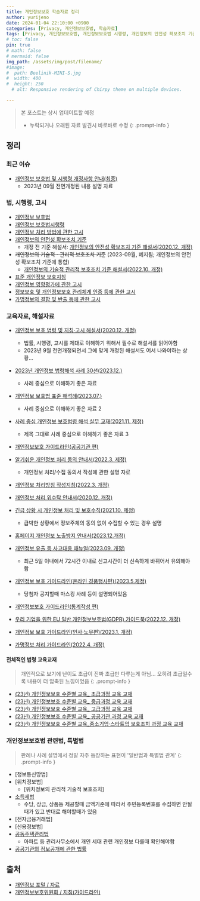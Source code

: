 ```yaml
---
title: 개인정보보호 학습자료 정리
author: yurijeno
date: 2024-01-04 22:10:00 +0900
categories: [Privacy, 개인정보보호법, 학습자료]
tags: [Privacy, 개인정보보호법, 개인정보보호법 시행령, 개인정보의 안전성 확보조치 기준]
# toc: false
pin: true
# math: false
# mermaid: false
img_path: /assets/img/post/filename/
#image:
#  path: Beelinik-MINI-S.jpg
#  width: 400
#  height: 250
  # alt: Responsive rendering of Chirpy theme on multiple devices.

---
```



> 본 포스트는 상시 업데이트할 예정
> - 누락되거나 오래된 자료 발견시 바로바로 수정
{: .prompt-info }


## 정리

### 최근 이슈
- [개인정보 보호법 및 시행령 개정사항 안내(최종)](https://www.privacy.go.kr/front/bbs/bbsView.do?bbsNo=BBSMSTR_000000000049&bbscttNo=20635)
  - 2023년 09월 전면개정된 내용 설명 자료

### 법, 시행령, 고시
- [개인정보 보호법](https://www.law.go.kr/법령/개인정보%20보호법)
- [개인정보 보호법시행령](https://www.law.go.kr/법령/개인정보%20보호법%20시행령)
- [개인정보 처리 방법에 관한 고시](https://www.law.go.kr/행정규칙/개인정보처리방법에관한고시)
- [개인정보의 안전성 확보조치 기준](https://www.law.go.kr/행정규칙/개인정보의안전성확보조치기준)
  - 개정 전 기준 해설서: [개인정보의 안전성 확보조치 기준 해설서(2020.12. 개정)](https://www.privacy.go.kr/front/bbs/bbsView.do?bbsNo=BBSMSTR_000000000049&bbscttNo=11716)
- ~~개인정보의 기술적ㆍ관리적 보호조치 기준~~ (2023-09월, 폐지됨; 개인정보의 안전성 확보조치 기준에 통합)
  - [개인정보의 기술적 관리적 보호조치 기준 해설서(2022.10. 개정)](https://www.privacy.go.kr/front/bbs/bbsView.do?bbsNo=BBSMSTR_000000000049&bbscttNo=14082)
- [표준 개인정보 보호지침](https://www.law.go.kr/행정규칙/(개인정보보호위원회)표준개인정보보호지침)
- [개인정보 영향평가에 관한 고시](https://www.law.go.kr/행정규칙/개인정보영향평가에관한고시/(2023-10,20231016))
- [정보보호 및 개인정보보호 관리체계 인증 등에 관한 고시](https://www.law.go.kr/행정규칙/정보보호및개인정보보호관리체계인증등에관한고시)
- [가명정보의 결합 및 반출 등에 관한 고시](https://www.law.go.kr/행정규칙/가명정보의결합및반출등에관한고시)


### 교육자료, 해설자료
- [개인정보 보호 법령 및 지침·고시 해설서(2020.12. 개정)](https://www.privacy.go.kr/front/bbs/bbsView.do?bbsNo=BBSMSTR_000000000049&bbscttNo=11677)
  - 법률, 시행령, 고시를 제대로 이해하기 위해서 필수로 해설서를 읽어야함
  - 2023년 9월 전면개정되면서 그에 맞게 개정된 해설서도 어서 나와야하는 상황...
- [2023년 개인정보 법령해석 사례 30선(2023.12.)](https://www.privacy.go.kr/front/bbs/bbsView.do?bbsNo=BBSMSTR_000000000049&bbscttNo=20634)
  - 사례 중심으로 이해하기 좋은 자료
- [개인정보 보호법 표준 해석례(2023.07.)](https://www.privacy.go.kr/front/bbs/bbsView.do?bbsNo=BBSMSTR_000000000049&bbscttNo=20569)
  - 사례 중심으로 이해하기 좋은 자료 2
- [사례 중심 개인정보 보호법령 해석 실무 교재(2021.11. 제정)](https://www.privacy.go.kr/front/bbs/bbsView.do?bbsNo=BBSMSTR_000000000049&bbscttNo=12913)
  - 제목 그대로 사례 중심으로 이해하기 좋은 자료 3
- [개인정보보호 가이드라인(공공기관 편)](https://www.privacy.go.kr/front/bbs/bbsView.do?bbsNo=BBSMSTR_000000000049&bbscttNo=20633)
- [알기쉬운 개인정보 처리 동의 안내서(2022.3. 제정)](https://www.privacy.go.kr/front/bbs/bbsView.do?bbsNo=BBSMSTR_000000000049&bbscttNo=13156)
  - 개인정보 처리/수집 동의서 작성에 관한 설명 자료
- [개인정보 처리방침 작성지침(2022.3. 개정)](https://www.privacy.go.kr/front/bbs/bbsView.do?bbsNo=BBSMSTR_000000000049&bbscttNo=13153)
- [개인정보 처리 위수탁 안내서(2020.12. 개정)](https://www.privacy.go.kr/front/bbs/bbsView.do?bbsNo=BBSMSTR_000000000049&bbscttNo=11707)
- [긴급 상황 시 개인정보 처리 및 보호수칙(2021.10. 제정)](https://www.privacy.go.kr/front/bbs/bbsView.do?bbsNo=BBSMSTR_000000000049&bbscttNo=12816)
  - 급박한 상황에서 정보주체의 동의 없이 수집할 수 있는 경우 설명
- [홈페이지 개인정보 노출방지 안내서(2023.12.개정)](https://www.privacy.go.kr/front/bbs/bbsView.do?bbsNo=BBSMSTR_000000000049&bbscttNo=20629)
- [개인정보 유출 등 사고대응 매뉴얼(2023.09. 개정)](https://www.privacy.go.kr/front/bbs/bbsView.do?bbsNo=BBSMSTR_000000000049&bbscttNo=20601)
  - 최근 5일 이내에서 72시간 이내로 신고시간이 더 신속하게 바뀌어서 유의해야함
- [개인정보 보호 가이드라인(온라인 경품행사편)(2023.5.제정)](https://www.privacy.go.kr/front/bbs/bbsView.do?bbsNo=BBSMSTR_000000000049&bbscttNo=20537)
  - 당첨자 공지할때 마스킹 사례 등이 설명되어있음
- [개인정보보호 가이드라인(통계작성 편)](https://www.privacy.go.kr/front/bbs/bbsView.do?bbsNo=BBSMSTR_000000000049&bbscttNo=20614)
- [우리 기업을 위한 EU 일반 개인정보보호법(GDPR) 가이드북(2022.12. 개정)](https://www.privacy.go.kr/front/bbs/bbsView.do?bbsNo=BBSMSTR_000000000049&bbscttNo=14518)
- [개인정보 보호 가이드라인(인사·노무편)(2023.1. 개정)](https://www.privacy.go.kr/front/bbs/bbsView.do?bbsNo=BBSMSTR_000000000049&bbscttNo=14513)

- [가명정보 처리 가이드라인(2022.4. 개정)](https://www.privacy.go.kr/front/bbs/bbsView.do?bbsNo=BBSMSTR_000000000049&bbscttNo=13323)


#### 전체적인 법령 교육교재

> 개인적으로 보기에 난이도 초급이 진짜 초급만 다루는게 아님... 오히려 초급일수록 내용이 더 압축된 느낌이었음
{: .prompt-info }

- [(23년) 개인정보보호 수준별 교육_ 초급과정 교육 교재](https://www.privacy.go.kr/front/bbs/bbsView.do?bbsNo=BBSMSTR_000000000032&bbscttNo=20604)
- [(23년) 개인정보보호 수준별 교육_ 중급과정 교육 교재](https://www.privacy.go.kr/front/bbs/bbsView.do?bbsNo=BBSMSTR_000000000032&bbscttNo=20607)
- [(23년) 개인정보보호 수준별 교육_ 고급과정 교육 교재](https://www.privacy.go.kr/front/bbs/bbsView.do?bbsNo=BBSMSTR_000000000032&bbscttNo=20579)
- [(23년) 개인정보보호 수준별 교육_ 공공기관 과정 교육 교재](https://www.privacy.go.kr/front/bbs/bbsView.do?bbsNo=BBSMSTR_000000000032&bbscttNo=20608)
- [(23년) 개인정보보호 수준별 교육_중소기업·스타트업 보호조치 과정 교육 교재](https://www.privacy.go.kr/front/bbs/bbsView.do?bbsNo=BBSMSTR_000000000032&bbscttNo=20582)


### 개인정보보호법 관련법, 특별법

> 판례나 사례 설명에서 정말 자주 등장하는 표현이 '일반법과 특별법 관계'
{: .prompt-info }

- [정보통신망법]
- [위치정보법]
  - [위치정보의 관리적 기술적 보호조치]
- [소득세법](https://www.law.go.kr/법령/소득세법)
  - 수당, 상금, 상품등 제공할때 금액기준에 따라서 주민등록번호를 수집하면 안될때가 있고 반대로 해야할때가 있음
- [전자금융거래법]
- [신용정보법]
- [공동주택관리법](https://www.law.go.kr/법령/공동주택관리법)
  - 아파트 등 관리사무소에서 개인 세대 관련 개인정보 다룰때 확인해야함
- [공공기관의 정보공개에 관한 법률](https://www.law.go.kr/법령/공공기관의%20정보공개에%20관한%20법률)





## 출처
- [개인정보 포털 / 자료](https://www.privacy.go.kr/front/contents/cntntsView.do?contsNo=116)
- [개인정보보호위원회 / 지침(가이드라인)](https://www.pipc.go.kr/np/cop/bbs/selectBoardList.do?bbsId=BS217&mCode=D010030000)